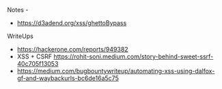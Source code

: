 Notes - 
- https://d3adend.org/xss/ghettoBypass



WriteUps
- https://hackerone.com/reports/949382
- XSS + CSRF https://rohit-soni.medium.com/story-behind-sweet-ssrf-40c705f13053
- https://medium.com/bugbountywriteup/automating-xss-using-dalfox-gf-and-waybackurls-bc6de16a5c75
